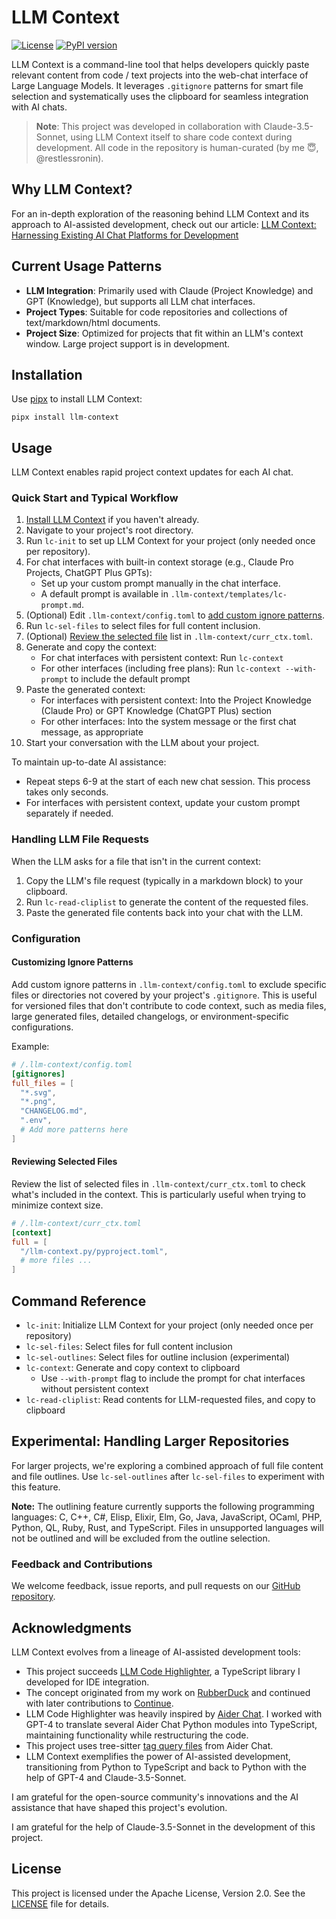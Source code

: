 # LLM Context

[![License](https://img.shields.io/badge/License-Apache%202.0-blue.svg)](https://opensource.org/licenses/Apache-2.0)
[![PyPI version](https://img.shields.io/pypi/v/llm-context.svg)](https://pypi.org/project/llm-context/)

LLM Context is a command-line tool that helps developers quickly paste relevant content from code / text projects into the web-chat interface of Large Language Models. It leverages `.gitignore` patterns for smart file selection and systematically uses the clipboard for seamless integration with AI chats.

> **Note**: This project was developed in collaboration with Claude-3.5-Sonnet, using LLM Context itself to share code context during development. All code in the repository is human-curated (by me 😇, @restlessronin).

## Why LLM Context?

For an in-depth exploration of the reasoning behind LLM Context and its approach to AI-assisted development, check out our article: [LLM Context: Harnessing Existing AI Chat Platforms for Development](https://www.cyberchitta.cc/articles/llm-ctx-why.html)

## Current Usage Patterns

- **LLM Integration**: Primarily used with Claude (Project Knowledge) and GPT (Knowledge), but supports all LLM chat interfaces.
- **Project Types**: Suitable for code repositories and collections of text/markdown/html documents.
- **Project Size**: Optimized for projects that fit within an LLM's context window. Large project support is in development.

## Installation

Use [pipx](https://pypa.github.io/pipx/) to install LLM Context:

```
pipx install llm-context
```

## Usage

LLM Context enables rapid project context updates for each AI chat.

### Quick Start and Typical Workflow

1. [Install LLM Context](#installation) if you haven't already.
2. Navigate to your project's root directory.
3. Run `lc-init` to set up LLM Context for your project (only needed once per repository).
4. For chat interfaces with built-in context storage (e.g., Claude Pro Projects, ChatGPT Plus GPTs):
   - Set up your custom prompt manually in the chat interface.
   - A default prompt is available in `.llm-context/templates/lc-prompt.md`.
5. (Optional) Edit `.llm-context/config.toml` to [add custom ignore patterns](#customizing-ignore-patterns).
6. Run `lc-sel-files` to select files for full content inclusion.
7. (Optional) [Review the selected file](#reviewing-selected-files) list in `.llm-context/curr_ctx.toml`.
8. Generate and copy the context:
   - For chat interfaces with persistent context: Run `lc-context`
   - For other interfaces (including free plans): Run `lc-context --with-prompt` to include the default prompt
9. Paste the generated context:
   - For interfaces with persistent context: Into the Project Knowledge (Claude Pro) or GPT Knowledge (ChatGPT Plus) section
   - For other interfaces: Into the system message or the first chat message, as appropriate
10. Start your conversation with the LLM about your project.

To maintain up-to-date AI assistance:
- Repeat steps 6-9 at the start of each new chat session. This process takes only seconds.
- For interfaces with persistent context, update your custom prompt separately if needed.

### Handling LLM File Requests

When the LLM asks for a file that isn't in the current context:

1. Copy the LLM's file request (typically in a markdown block) to your clipboard.
2. Run `lc-read-cliplist` to generate the content of the requested files.
3. Paste the generated file contents back into your chat with the LLM.

### Configuration

#### Customizing Ignore Patterns

Add custom ignore patterns in `.llm-context/config.toml` to exclude specific files or directories not covered by your project's `.gitignore`. This is useful for versioned files that don't contribute to code context, such as media files, large generated files, detailed changelogs, or environment-specific configurations.

Example:

```toml
# /.llm-context/config.toml
[gitignores]
full_files = [
  "*.svg",
  "*.png",
  "CHANGELOG.md",
  ".env",
  # Add more patterns here
]
```

#### Reviewing Selected Files

Review the list of selected files in `.llm-context/curr_ctx.toml` to check what's included in the context. This is particularly useful when trying to minimize context size.

```toml
# /.llm-context/curr_ctx.toml
[context]
full = [
  "/llm-context.py/pyproject.toml",
  # more files ...
]
```

## Command Reference

- `lc-init`: Initialize LLM Context for your project (only needed once per repository)
- `lc-sel-files`: Select files for full content inclusion
- `lc-sel-outlines`: Select files for outline inclusion (experimental)
- `lc-context`: Generate and copy context to clipboard
  - Use `--with-prompt` flag to include the prompt for chat interfaces without persistent context
- `lc-read-cliplist`: Read contents for LLM-requested files, and copy to clipboard

## Experimental: Handling Larger Repositories

For larger projects, we're exploring a combined approach of full file content and file outlines. Use `lc-sel-outlines` after `lc-sel-files` to experiment with this feature.

**Note:** The outlining feature currently supports the following programming languages:
C, C++, C#, Elisp, Elixir, Elm, Go, Java, JavaScript, OCaml, PHP, Python, QL, Ruby, Rust, and TypeScript. Files in unsupported languages will not be outlined and will be excluded from the outline selection.

### Feedback and Contributions

We welcome feedback, issue reports, and pull requests on our [GitHub repository](https://github.com/cyberchitta/llm-context.py).

## Acknowledgments

LLM Context evolves from a lineage of AI-assisted development tools:

- This project succeeds [LLM Code Highlighter](https://github.com/restlessronin/llm-code-highlighter), a TypeScript library I developed for IDE integration.
- The concept originated from my work on [RubberDuck](https://github.com/rubberduck-ai/rubberduck-vscode) and continued with later contributions to [Continue](https://github.com/continuedev/continuedev).
- LLM Code Highlighter was heavily inspired by [Aider Chat](https://github.com/paul-gauthier/aider). I worked with GPT-4 to translate several Aider Chat Python modules into TypeScript, maintaining functionality while restructuring the code.
- This project uses tree-sitter [tag query files](src/llm_context/highlighter/tag-qry/) from Aider Chat.
- LLM Context exemplifies the power of AI-assisted development, transitioning from Python to TypeScript and back to Python with the help of GPT-4 and Claude-3.5-Sonnet.

I am grateful for the open-source community's innovations and the AI assistance that have shaped this project's evolution.

I am grateful for the help of Claude-3.5-Sonnet in the development of this project.

## License

This project is licensed under the Apache License, Version 2.0. See the [LICENSE](LICENSE) file for details.
